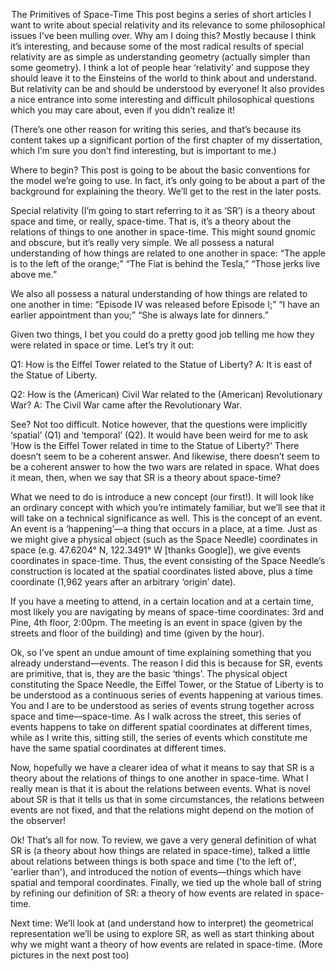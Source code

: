 
 The Primitives of Space-Time
This post begins a series of short articles I want to write about special relativity and its relevance to some philosophical issues I've been mulling over. Why am I doing this? Mostly because I think it’s interesting, and because some of the most radical results of special relativity are as simple as understanding geometry (actually simpler than some geometry). I think a lot of people hear ‘relativity’ and suppose they should leave it to the Einsteins of the world to think about and understand. But relativity can be and should be understood by everyone! It also provides a nice entrance into some interesting and difficult philosophical questions which you may care about, even if you didn’t realize it!

(There’s one other reason for writing this series, and that’s because its content takes up a significant portion of the first chapter of my dissertation, which I’m sure you don’t find interesting, but is important to me.)


Where to begin? This post is going to be about the basic conventions for the model we’re going to use. In fact, it’s only going to be about a part of the background for explaining the theory. We’ll get to the rest in the later posts.

Special relativity (I’m going to start referring to it as ‘SR’) is a theory about space and time, or really, space-time. That is, it’s a theory about the relations of things to one another in space-time. This might sound gnomic and obscure, but it’s really very simple. We all possess a natural understanding of how things are related to one another in space: “The apple is to the left of the orange;” “The Fiat is behind the Tesla,” “Those jerks live above me.”

We also all possess a natural understanding of how things are related to one another in time: “Episode IV was released before Episode I;” “I have an earlier appointment than you;” “She is always late for dinners.”

Given two things, I bet you could do a pretty good job telling me how they were related in space or time. Let’s try it out:

Q1: How is the Eiffel Tower related to the Statue of Liberty?
A: It is east of the Statue of Liberty.

Q2: How is the (American) Civil War related to the (American) Revolutionary War?
A: The Civil War came after the Revolutionary War.

See? Not too difficult. Notice however, that the questions were implicitly ‘spatial’ (Q1) and ‘temporal’ (Q2). It would have been weird for me to ask ‘How is the Eiffel Tower related in time to the Statue of Liberty?’ There doesn’t seem to be a coherent answer. And likewise, there doesn’t seem to be a coherent answer to how the two wars are related in space. What does it mean, then, when we say that SR is a theory about space-time?

What we need to do is introduce a new concept (our first!). It will look like an ordinary concept with which you’re intimately familiar, but we’ll see that it will take on a technical significance as well. This is the concept of an event. An event is a ‘happening’—a thing that occurs in a place, at a time. Just as we might give a physical object (such as the Space Needle) coordinates in space (e.g. 47.6204° N, 122.3491° W [thanks Google]), we give events coordinates in space-time. Thus, the event consisting of the Space Needle’s construction is located at the spatial coordinates listed above, plus a time coordinate (1,962 years after an arbitrary ‘origin’ date).

If you have a meeting to attend, in a certain location and at a certain time, most likely you are navigating by means of space-time coordinates: 3rd and Pine, 4th floor, 2:00pm. The meeting is an event in space (given by the streets and floor of the building) and time (given by the hour).

Ok, so I’ve spent an undue amount of time explaining something that you already understand—events. The reason I did this is because for SR, events are primitive, that is, they are the basic ‘things’. The physical object constituting the Space Needle, the Eiffel Tower, or the Statue of Liberty is to be understood as a continuous series of events happening at various times. You and I are to be understood as series of events strung together across space and time—space-time. As I walk across the street, this series of events happens to take on different spatial coordinates at different times, while as I write this, sitting still, the series of events which constitute me have the same spatial coordinates at different times.

Now, hopefully we have a clearer idea of what it means to say that SR is a theory about the relations of things to one another in space-time. What I really mean is that it is about the relations between events. What is novel about SR is that it tells us that in some circumstances, the relations between events are not fixed, and that the relations might depend on the motion of the observer!

Ok! That’s all for now. To review, we gave a very general definition of what SR is (a theory about how things are related in space-time), talked a little about relations between things is both space and time ('to the left of', 'earlier than'), and introduced the notion of events—things which have spatial and temporal coordinates. Finally, we tied up the whole ball of string by refining our definition of SR: a theory of how events are related in space-time.

Next time: We’ll look at (and understand how to interpret) the geometrical representation we’ll be using to explore SR, as well as start thinking about why we might want a theory of how events are related in space-time. (More pictures in the next post too)